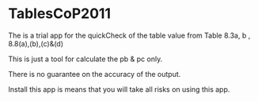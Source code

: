 TablesCoP2011
=============
The is a trial app for the quickCheck of the table value from Table 8.3a, b , 8.8(a),(b),(c)&(d)

This is just a tool for calculate the pb & pc only.

There is no guarantee on the accuracy of the output.

Install this app is means that you will take all risks on using this app.
